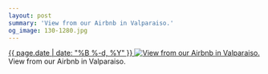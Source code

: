 ```yaml
---
layout: post
summary: 'View from our Airbnb in Valparaiso.'
og_image: 130-1280.jpg
---
```


<p>
 <time>
  <a href="/130">
   {{ page.date | date: "%B %-d, %Y" }}
  </a>
 </time>
 <a href="/130">
  <img alt="View from our Airbnb in Valparaiso." data-taken="10/28/2013" sizes="(min-width: 700px) 50vw, calc(100vw - 2rem)" src="{{ site.assets_url }}/130-640.jpg" srcset="{{ site.assets_url }}/130-1280.jpg 1280w, {{ site.assets_url }}/130-960.jpg 960w, {{ site.assets_url }}/130-640.jpg 640w, {{ site.assets_url }}/130-320.jpg 320w"/>
 </a>
 <span>
  View from our Airbnb in Valparaiso.
 </span>
</p>
